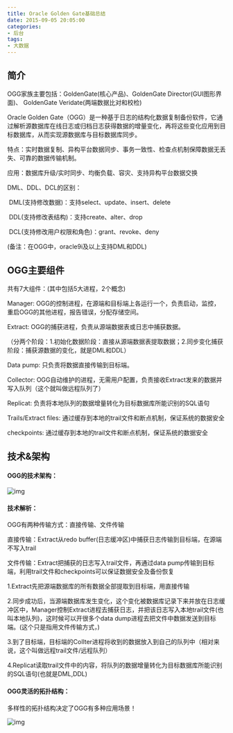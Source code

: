 ```yaml
---
title: Oracle Golden Gate基础总结
date: 2015-09-05 20:05:00
categories:
- 后台
tags:
- 大数据
---
```


## 简介

OGG家族主要包括：GoldenGate(核心产品)、GoldenGate Director(GUI图形界面)、 GoldenGate Veridate(两端数据比对和校检)

Oracle Golden Gate（OGG）是一种基于日志的结构化数据复制备份软件，它通过解析源数据库在线日志或归档日志获得数据的增量变化，再将这些变化应用到目标数据库，从而实现源数据库与目标数据库同步。

特点：实时数据复制、异构平台数据同步、事务一致性、检查点机制保障数据无丢失、可靠的数据传输机制。

应用：数据库升级/实时同步、均衡负载、容灾、支持异构平台数据交换

DML、DDL、DCL的区别：

​	DML(支持修改数据)：支持select、update、insert、delete

​	DDL(支持修改表结构)：支持create、alter、drop

​	DCL(支持修改用户权限和角色)：grant、revoke、deny

(备注：在OGG中，oracle9i及以上支持DML和DDL)



## OGG主要组件

共有7大组件：(其中包括5大进程，2个概念)

Manager: OGG的控制进程，在源端和目标端上各运行一个，负责启动，监控，重启OGG的其他进程，报告错误，分配存储空间。

Extract: OGG的捕获进程，负责从源端数据表或日志中捕获数据。

（分两个阶段：1.初始化数据阶段：直接从源端数据表提取数据；2.同步变化捕获阶段：捕获源数据的变化，就是DML和DDL）

Data pump: 只负责将数据直接传输到目标端。

Collector: OGG自动维护的进程，无需用户配置，负责接收Extract发来的数据并写入队列（这个就叫做远程队列了）

Replicat: 负责将本地队列的数据增量转化为目标数据库所能识别的SQL语句

Trails/Extract files: 通过缓存到本地的trail文件和断点机制，保证系统的数据安全

checkpoints: 通过缓存到本地的trail文件和断点机制，保证系统的数据安全



## 技术&架构

#### OGG的技术架构：

![img](http://7xkmea.com1.z0.glb.clouddn.com/OGGOGG技术架构图.png)

#### 技术解析：

OGG有两种传输方式：直接传输、文件传输

直接传输：Extract从redo buffer(日志缓冲区)中捕获日志传输到目标端，在源端不写入trail

文件传输：Extract把捕获的日志写入trail文件，再通过data pump传输到目标端，利用trail文件和checkpoints可以保证数据安全及备份恢复

1.Extract先把源端数据库的所有数据全部提取到目标端，用直接传输

2.同步成功后，当源端数据库发生变化，这个变化被数据库记录下来并放在日志缓冲区中，Manager控制Extract进程去捕获日志，并把该日志写入本地trail文件(也叫本地队列)，这时候可以开很多个data dump进程去把文件中数据发送到目标端。(这个只是指用文件传输方式，)

3.到了目标端，目标端的Collter进程将收到的数据放入到自己的队列中（相对来说，这个叫做远程trail文件/远程队列）

4.Replicat读取trail文件中的内容，将队列的数据增量转化为目标数据库所能识别的SQL语句(也就是DML,DDL)

#### OGG灵活的拓扑结构：

多样性的拓扑结构决定了OGG有多种应用场景！

![img](http://7xkmea.com1.z0.glb.clouddn.com/OGGOGG拓扑结构.png)